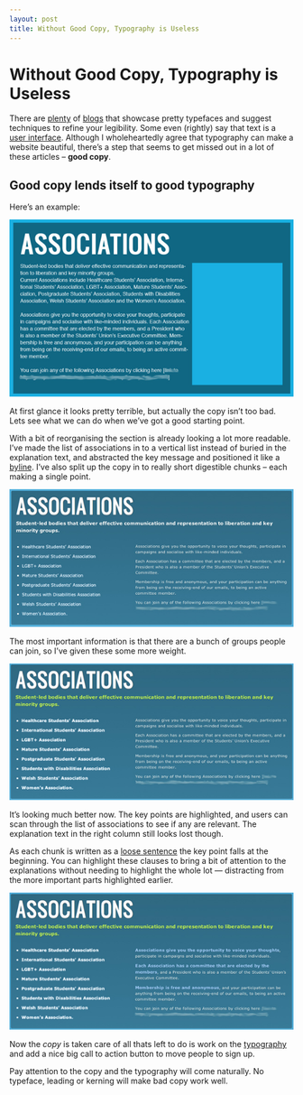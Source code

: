 ```yaml
---
layout: post
title: Without Good Copy, Typography is Useless
---
```


# Without Good Copy, Typography is Useless

There are [plenty](http://www.freddesign.co.uk/2009/12/archive/rules-for-good-typography) of [blogs](http://ilovetypography.com/2007/09/19/15-excellent-examples-of-web-typography) that showcase pretty typefaces and suggest techniques to refine your legibility. Some even (rightly) say that text is a [user interface](http://www.cameronmoll.com/archives/001266.html). Although I wholeheartedly agree that typography can make a website beautiful, there&rsquo;s a step that seems to get missed out in a lot of these articles – **good copy**.

## Good copy lends itself to good typography

Here&rsquo;s an example: 

![Screenshot of copy pasted in to content area without thought](/images/posts/associations-original.jpg)

At first glance it looks pretty terrible, but actually the copy isn&rsquo;t too bad. Lets see what we can do when we&rsquo;ve got a good starting point.

With a bit of reorganising the section is already looking a lot more readable. I&rsquo;ve made the list of associations in to a vertical list instead of buried in the explanation text, and abstracted the key message and positioned it like a [byline](http://en.wikipedia.org/wiki/Byline). I&rsquo;ve also split up the copy in to really short digestible chunks – each making a single point.

![Screenshot of copy reorganised in to sensible chunks](/images/posts/associations-stage-1.jpg)

The most important information is that there are a bunch of groups people can join, so I&rsquo;ve given these some more weight. 

![Screenshot of copy with highlighted key points](/images/posts/associations-stage-2.jpg)

It&rsquo;s looking much better now. The key points are highlighted, and users can scan through the list of associations to see if any are relevant. The explanation text in the right column still looks lost though.

As each chunk is written as a [loose sentence](http://en.wikipedia.org/wiki/Writing_style#The_loose_sentence) the key point falls at the beginning. You can highlight these clauses to bring a bit of attention to the explanations without needing to highlight the whole lot — distracting from the more important parts highlighted earlier.

![Screenshot of final version of copy with explanation text given more weight](/images/posts/associations-stage-3.jpg)
 
Now the *copy* is taken care of all thats left to do is work on the [typography](http://en.wikipedia.org/wiki/Typography) and add a nice big call to action button to move people to sign up.

Pay attention to the copy and the typography will come naturally. No typeface, leading or kerning will make bad copy work well. 










